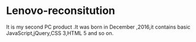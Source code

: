 # Lenovo-reconsitution
It is my second PC product .It was born in  December ,2016,it contains basic JavaScript,jQuery,CSS 3,HTML 5 and so on.
